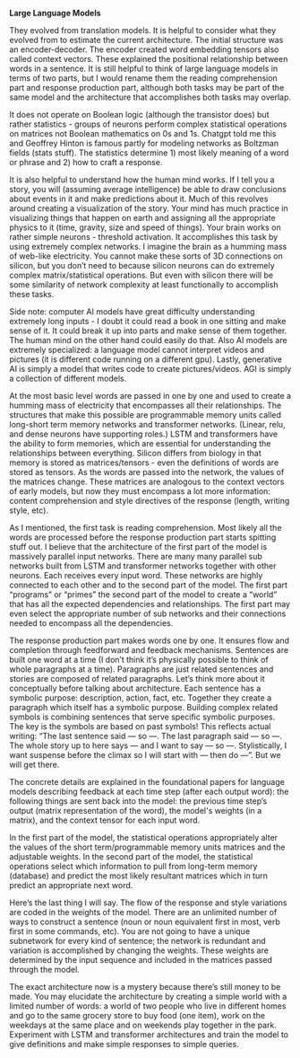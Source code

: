 **Large Language Models**

They evolved from translation models. It is helpful to consider what they evolved from to estimate the current architecture. The initial structure was an encoder-decoder. The encoder created word embedding tensors also called context vectors. These explained the positional relationship between words in a sentence. It is still helpful to think of large language models in terms of two parts, but I would rename them the reading comprehension part and response production part, although both tasks may be part of the same model and the architecture that accomplishes both tasks may overlap.

It does not operate on Boolean logic (although the transistor does) but rather statistics - groups of neurons perform complex statistical operations on matrices not Boolean mathematics on 0s and 1s. Chatgpt told me this and Geoffrey Hinton is famous partly for modeling networks as Boltzman fields (stats stuff). The statistics determine 1) most likely meaning of a word or phrase and 2) how to craft a response.

It is also helpful to understand how the human mind works. If I tell you a story, you will (assuming average intelligence) be able to draw conclusions about events in it and make predictions about it. Much of this revolves around creating a visualization of the story. Your mind has much practice in visualizing things that happen on earth and assigning all the appropriate physics to it (time, gravity, size and speed of things). Your brain works on rather simple neurons - threshold activation. It accomplishes this task by using extremely complex networks. I imagine the brain as a humming mass of web-like electricity. You cannot make these sorts of 3D connections on silicon, but you don’t need to because silicon neurons can do extremely complex matrix/statistical operations. But even with silicon there will be some similarity of network complexity at least functionally to accomplish these tasks.

Side note: computer AI models have great difficulty understanding extremely long inputs - I doubt it could read a book in one sitting and make sense of it. It could break it up into parts and make sense of them together. The human mind on the other hand could easily do that. Also AI models are extremely specialized: a language model cannot interpret videos and pictures (it is different code running on a different gpu). Lastly, generative AI is simply a model that writes code to create pictures/videos. AGI is simply a collection of different models.

At the most basic level words are passed in one by one and used to create a humming mass of electricity that encompasses all their relationships. The structures that make this possible are programmable memory units called long-short term memory networks and transformer networks. (Linear, relu, and dense neurons have supporting roles.) LSTM and transformers have the ability to form memories, which are essential for understanding the relationships between everything. Silicon differs from biology in that memory is stored as matrices/tensors - even the definitions of words are stored as tensors. As the words are passed into the network, the values of the matrices change. These matrices are analogous to the context vectors of early models, but now they must encompass a lot more information: content comprehension and style directives of the response (length, writing style, etc).

As I mentioned, the first task is reading comprehension. Most likely all the words are processed before the response production part starts spitting stuff out. I believe that the architecture of the first part of the model is massively parallel input networks. There are many many parallel sub networks built from LSTM and transformer networks together with other neurons. Each receives every input word. These networks are highly connected to each other and to the second part of the model. The first part “programs” or “primes” the second part of the model to create a “world” that has all the expected dependencies and relationships. The first part may even select the appropriate number of sub networks and their connections needed to encompass all the dependencies.

The response production part makes words one by one. It ensures flow and completion through feedforward and feedback mechanisms. Sentences are built one word at a time (I don’t think it’s physically possible to think of whole paragraphs at a time). Paragraphs are just related sentences and stories are composed of related paragraphs. Let’s think more about it conceptually before talking about architecture. Each sentence has a symbolic purpose: description, action, fact, etc. Together they create a paragraph which itself has a symbolic purpose. Building complex related symbols is combining sentences that serve specific symbolic purposes. The key is the symbols are based on past symbols! This reflects actual writing: “The last sentence said — so —. The last paragraph said — so —. The whole story up to here says — and I want to say — so —. Stylistically, I want suspense before the climax so I will start with — then do —”. But we will get there.

The concrete details are explained in the foundational papers for language models describing feedback at each time step (after each output word): the following things are sent back into the model: the previous time step’s output (matrix representation of the word), the model's weights (in a matrix), and the context tensor for each input word.

In the first part of the model, the statistical operations appropriately alter the values of the short term/programmable memory units matrices and the adjustable weights. In the second part of the model, the statistical operations select which information to pull from long-term memory (database) and predict the most likely resultant matrices which in turn predict an appropriate next word.

Here’s the last thing I will say. The flow of the response and style variations are coded in the weights of the model. There are an unlimited number of ways to construct a sentence (noun or noun equivalent first in most, verb first in some commands, etc). You are not going to have a unique subnetwork for every kind of sentence; the network is redundant and variation is accomplished by changing the weights. These weights are determined by the input sequence and included in the matrices passed through the model.

The exact architecture now is a mystery because there’s still money to be made. You may elucidate the architecture by creating a simple world with a limited number of words: a world of two people who live in different homes and go to the same grocery store to buy food (one item), work on the weekdays at the same place and on weekends play together in the park. Experiment with LSTM and transformer architectures and train the model to give definitions and make simple responses to simple queries.